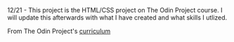 12/21 - This project is the HTML/CSS project on The Odin Project course. I will update this afterwards with what I have created and what skills I utlized.

From The Odin Project's [curriculum](http://www.theodinproject.com/courses/web-development-101/lessons/html-css)